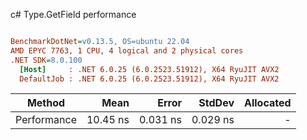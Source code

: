c# Type.GetField performance
``` ini

BenchmarkDotNet=v0.13.5, OS=ubuntu 22.04
AMD EPYC 7763, 1 CPU, 4 logical and 2 physical cores
.NET SDK=8.0.100
  [Host]     : .NET 6.0.25 (6.0.2523.51912), X64 RyuJIT AVX2
  DefaultJob : .NET 6.0.25 (6.0.2523.51912), X64 RyuJIT AVX2


```
|      Method |     Mean |    Error |   StdDev | Allocated |
|------------ |---------:|---------:|---------:|----------:|
| Performance | 10.45 ns | 0.031 ns | 0.029 ns |         - |
